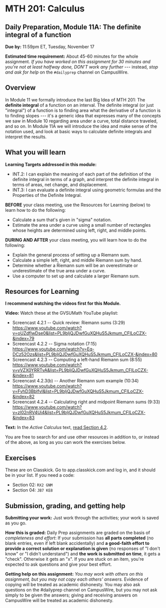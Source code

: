 # MTH 201: Calculus

## Daily Preparation, Module 11A: The definite integral of a function

**Due by:** 11:59pm ET, Tuesday, November 17

**Estimated time requirement:** About 45-60 minutes for the whole assignment. *If you have worked on this assignment for 30 minutes and you're not at least halfway done, DON'T work any further* --- instead, *stop and ask for help* on the `#dailyprep` channel on CampusWire. 

## Overview 

In Module 11 we formally introduce the last Big Idea of MTH 201: The **definite integral** of a function on an interval. The definite integral (or just "integral") of a function is to finding area what the derivative of a function is to finding slopes --- it's a generic idea that expresses many of the concepts we saw in Module 10 regarding area under a curve, total distance traveled, and so on. In Module 11A we will introduce the idea and make sense of the notation used, and look at basic ways to calculate definite integrals and interpret the results. 

## What you will learn 

**Learning Targets addressed in this module:** 

-   INT.2: I can explain the meaning of each part of the definition of the definite integral in terms of a graph, and interpret the definite integral in terms of areas, net change, and displacement.
-   INT.3: I can evaluate a definite integral using geometric formulas and the Properties of the Definite Integral.

**BEFORE** your class meeting, use the Resources for Learning (below) to learn how to do the following: 

- Calculate a sum that's given in "sigma" notation. 
- Estimate the area under a curve using a small number of rectangles whose heights are determined using left, right, and middle points. 

**DURING AND AFTER** your class meeting, you will learn how to do the following: 

- Explain the general process of setting up a Riemann sum. 
- Calculate a simple left, right, and middle Riemann sum by hand. 
- Determine whether a Riemann sum will be an overestimate or underestimate of the true area under a curve. 
- Use a computer to set up and calculate a larger Riemann sum. 




## Resources for Learning

**I recommend watching the videos first for this Module.**

**Video:** Watch these at the GVSUMath YouTube playlist: 

- Screencast 4.2.1 -- Quick review: Riemann sums (3:29) https://www.youtube.com/watch?v=oUZdflwDse0&list=PL9bIjQJDwfGuXQHuS5Jkmum_CFILoCZX-&index=79
- Screencast 4.2.2 -- Sigma notation (7:15) https://www.youtube.com/watch?v=Eq-DCz52Ozs&list=PL9bIjQJDwfGuXQHuS5Jkmum_CFILoCZX-&index=80
- Screencast 4.2.3 -- Computing a left-hand Riemann sum (8:55) https://www.youtube.com/watch?v=yVZX0YRRTvA&list=PL9bIjQJDwfGuXQHuS5Jkmum_CFILoCZX-&index=81
- Screencast 4.2.3(b) -- Another Riemann sum example (10:34) https://www.youtube.com/watch?v=FvhD3BblfvI&list=PL9bIjQJDwfGuXQHuS5Jkmum_CFILoCZX-&index=82
- Screencast 4.2.4 -- Calculating right and midpoint Riemann sums (9:33) https://www.youtube.com/watch?v=zl02nRV4Ui4&list=PL9bIjQJDwfGuXQHuS5Jkmum_CFILoCZX-&index=83

**Text:** In the _Active Calculus_ text, [read Section 4.2](https://activecalculus.org/single/sec-4-2-Riemann.html). 

You are free to search for and use other resources in addition to, or instead of the above, as long as you can work the exercises below.


## Exercises

These are on Classkick. Go to app.classkick.com and log in, and it should be in your list. If you need a code: 

- Section 02: `RX2 GNM`
- Section 04: `JB7 KE8`

## Submission, grading, and getting help 

**Submitting your work:** Just work through the activities; your work is saved as you go. 

**How this is graded:** Daily Prep assignments are graded on the basis of *completeness and effort*: If your submission has **all parts completed** (no blank entries, even if left blank accidentally) and **a good-faith effort to provide a correct solution or explanation is given** (no responses of "I don't know" or "I didn't understand") and **the work is submitted on time**, it gets a "check". Otherwise it gets an "x". If you are stuck on an item, you're expected to ask questions and give your best effort.  

**Getting help on this assignment:** *You may work with others on this assignment, but you may not copy each others' answers.* Evidence of copying will be treated as academic dishonesty. You may also ask questions on the #dailyprep channel on CampusWire, but you may not ask simply to be given the answers; giving and receiving answers on CampusWire will be treated as academic dishonesty.
<!--stackedit_data:
eyJoaXN0b3J5IjpbLTE1MDMwNDIyNTFdfQ==
-->
